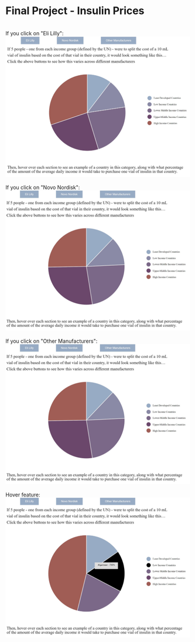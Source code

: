 Final Project - Insulin Prices
===
&nbsp;&nbsp;  
If you click on "Eli Lilly":
&nbsp;  
![](https://github.com/moneill0/InsulinDataVis/blob/master/img/eli-lilly.JPG)
&nbsp;  
If you click on "Novo Nordisk":
&nbsp;
![](https://github.com/moneill0/InsulinDataVis/blob/master/img/novo-nordisk.JPG)
&nbsp;  
If you click on "Other Manufacturers":
&nbsp;  
![](https://github.com/moneill0/InsulinDataVis/blob/master/img/novo-nordisk.JPG)
&nbsp;  
Hover feature:
&nbsp;  
![](https://github.com/moneill0/InsulinDataVis/blob/master/img/hover.JPG)
